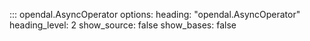 ::: opendal.AsyncOperator
    options:
      heading: "opendal.AsyncOperator"
      heading_level: 2
      show_source: false
      show_bases: false
